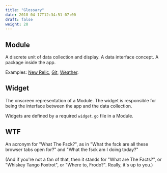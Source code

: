 ```yaml
---
title: "Glossary"
date: 2018-04-17T12:34:51-07:00
draft: false
weight: 20
---
```


## Module
A discrete unit of data collection and display. A data interface concept. A package inside the app.

Examples: [New Relic](/modules/newrelic), [Git](/modules/git), [Weather](/modules/weather).

## Widget
The onscreen representation of a Module. The widget is responsible for
being the interface between the app and the data collection.

Widgets are defined by a required `widget.go` file in a Module.

## WTF
An acronym for "What The Fsck?", as in "What the fsck are all these browser tabs open for?" and "What the fsck am I doing today?"

(And if you're not a fan of that, then it stands for "What are The Facts?", or "Whiskey Tango Foxtrot", or "Where to, Frodo?". Really, it's up to you.) 